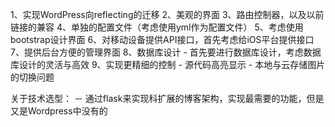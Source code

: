 1、实现WordPress向reflecting的迁移
2、美观的界面
3、路由控制器，以及以前链接的兼容
4、单独的配置文件（考虑使用yml作为配置文件）
5、考虑使用bootstrap设计界面
6、对移动设备提供API接口，首先考虑给iOS平台提供接口
7、提供后台方便的管理界面
8、数据库设计
    - 首先要进行数据库设计，考虑数据库设计的灵活与高效
9、实现更精细的控制
    - 源代码高亮显示
    - 本地与云存储图片的切换问题

关于技术选型：
    － 通过flask来实现科扩展的博客架构，实现最需要的功能，但是又是Wordpress中没有的
